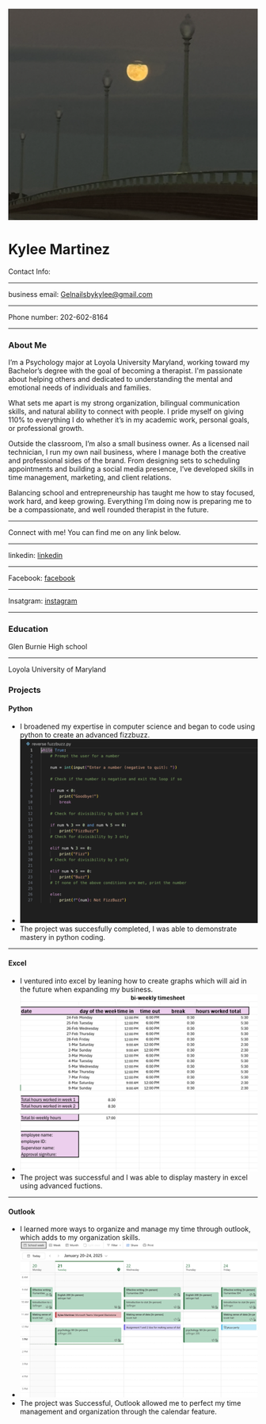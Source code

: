 ![Banner](images/banner.png)

# Kylee Martinez
Contact Info:

***

business email: Gelnailsbykylee@gmail.com

***

Phone number: 202-602-8164

***

### About Me 
I’m a Psychology major at Loyola University Maryland, working toward my Bachelor’s degree with the goal of becoming a therapist. I'm passionate about helping others and dedicated to understanding the mental and emotional needs of individuals and families.

What sets me apart is my strong organization, bilingual communication skills, and natural ability to connect with people. I pride myself on giving 110% to everything I do whether it’s in my academic work, personal goals, or professional growth.

Outside the classroom, I’m also a small business owner. As a licensed nail technician, I run my own nail business, where I manage both the creative and professional sides of the brand. From designing sets to scheduling appointments and building a social media presence, I’ve developed skills in time management, marketing, and client relations.

Balancing school and entrepreneurship has taught me how to stay focused, work hard, and keep growing. Everything I’m doing now is preparing me to be a compassionate, and well rounded therapist in the future.

***

Connect with me! You can find me on any link below.

***

 linkedin: [linkedin](https://www.linkedin.com/in/kylee-martinez-337b132a8/)

***

 Facebook: [facebook](https://www.facebook.com/profile.php?id=61573023647434)

***

Insatgram: [instagram](https://www.instagram.com/gelnailsbyky/)

***

### Education 
Glen Burnie High school

***

Loyola University of Maryland 



### Projects

#### Python
 - I broadened my expertise in computer science and began to code using python to create an advanced fizzbuzz.
 - ![project](/images/fizzbuzz.png)
 - The project was succesfully completed, I was able to demonstrate mastery in python coding.

***

#### Excel
 - I ventured into excel by leaning how to create graphs which will aid in the future when expanding my business.
 - ![project](/images/sheet.png)
 - The project was successful and I was able to display mastery in excel using advanced fuctions.
 
***

#### Outlook
 - I learned more ways to organize and manage my time through outlook, which adds to my organization skills.
 - ![project](/images/calendar.png)
 - The project was Successful, Outlook allowed me to perfect my time management and organization through the calendar feature.
